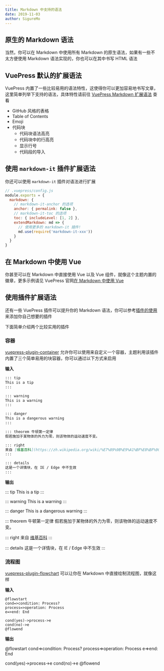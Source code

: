 ```yaml
---
title: Markdown 中支持的语法
date: 2019-11-03
author: SigureMo
---
```


## 原生的 Markdown 语法

当然，你可以在 Markdown 中使用所有 Markdown 的原生语法，如果有一些不太方便使用 Markdown 语法实现的，你也可以在其中书写 HTML 语法

## VuePress 默认的扩展语法

VuePress 内置了一些比较易用的语法特性，这使得你可以更加容易地书写文章，这里简单列举下支持的语法，具体特性请前往 [VuePress Markdown 扩展语法](https://v1.vuepress.vuejs.org/zh/guide/markdown.html) 查看

- GitHub 风格的表格
- Table of Contents
- Emoji
- 代码块
    - 代码块语法高亮
    - 代码块中的行高亮
    - 显示行号
    - 代码段的导入

## 使用 `markdown-it` 插件扩展语法

你还可以使用 `markdown-it` 插件对语法进行扩展

``` javascript
// .vuepress/config.js
module.exports = {
  markdown: {
    // markdown-it-anchor 的选项
    anchor: { permalink: false },
    // markdown-it-toc 的选项
    toc: { includeLevel: [1, 2] },
    extendMarkdown: md => {
      // 使用更多的 markdown-it 插件!
      md.use(require('markdown-it-xxx'))
    }
  }
}
```

## 在 Markdown 中使用 Vue

你甚至可以在 Markdown 中直接使用 Vue 以及 Vue 组件，就像这个主题内置的徽章<Badge text="Badge" />，更多示例请见 VuePress 官网[在 Markdown 中使用 Vue](https://vuepress.vuejs.org/zh/guide/using-vue.html)

## 使用插件扩展语法

还有一些 VuePress 插件可以提升你的 Markdown 语法，你可以参考[插件的使用](../plugins/README.md#插件怎么用)来添加你自己想要的插件

下面简单介绍两个比较实用的插件

### 容器

[vuepress-plugin-container](https://vuepress.github.io/zh/plugins/container/) 允许你可以使用来自定义一个容器，主题利用该插件内置了三个简单易用的块容器，你可以通过以下方式来启用

**输入**

``` markdown
::: tip
This is a tip
:::

::: warning
This is a warning
:::

::: danger
This is a dangerous warning
:::

::: theorem 牛顿第一定律
假若施加于某物体的外力为零，则该物体的运动速度不变。

::: right
来自 [维基百科](https://zh.wikipedia.org/wiki/%E7%89%9B%E9%A1%BF%E8%BF%90%E5%8A%A8%E5%AE%9A%E5%BE%8B)
:::

::: details
这是一个详情块，在 IE / Edge 中不生效
:::
```

**输出**

::: tip
This is a tip
:::

::: warning
This is a warning
:::

::: danger
This is a dangerous warning
:::

::: theorem 牛顿第一定律
假若施加于某物体的外力为零，则该物体的运动速度不变。

::: right
来自 [维基百科](https://zh.wikipedia.org/wiki/%E7%89%9B%E9%A1%BF%E8%BF%90%E5%8A%A8%E5%AE%9A%E5%BE%8B)
:::

::: details
这是一个详情块，在 IE / Edge 中不生效
:::

### 流程图

[vuepress-plugin-flowchart](https://flowchart.vuepress.ulivz.com/) 可以让你在 Markdown 中直接绘制流程图，就像这样

**输入**

```
@flowstart
cond=>condition: Process?
process=>operation: Process
e=>end: End

cond(yes)->process->e
cond(no)->e
@flowend
```

**输出**

@flowstart
cond=>condition: Process?
process=>operation: Process
e=>end: End

cond(yes)->process->e
cond(no)->e
@flowend

